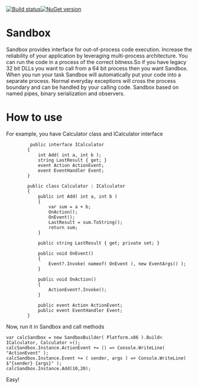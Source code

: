 [![Build status](https://ci.appveyor.com/api/projects/status/q35q6un8lv9rfoxm?svg=true)](https://ci.appveyor.com/project/Vladimirezh/sandbox)[![NuGet version](https://badge.fury.io/nu/Sandbox.svg)](https://badge.fury.io/nu/Sandbox)
# Sandbox

Sandbox provides interface for out-of-process code execution. Increase the reliability of your application by leveraging multi-process architecture. You can run the code in a process of the correct bitness.So if you have legacy 32 bit DLLs you want to call from a 64 bit process then you want Sandbox. When you run your task Sandbox will automatically put your code into a separate process. Normal everyday exceptions will cross the process boundary and can be handled by your calling code.
Sandbox based on named pipes, binary serialization and observers.

# How to use

For example, you have Calculator class and ICalculator interface

```
         public interface ICalculator
        {
            int Add( int a, int b );
            string LastResult { get; }
            event Action ActionEvent;
            event EventHandler Event;
        }

        public class Calculator : ICalculator
        {
            public int Add( int a, int b )
            {
                var sum = a + b;
                OnAction();
                OnEvent();
                LastResult = sum.ToString();
                return sum;
            }

            public string LastResult { get; private set; }

            public void OnEvent()
            {
                Event?.Invoke( nameof( OnEvent ), new EventArgs() );
            }

            public void OnAction()
            {
                ActionEvent?.Invoke();
            }

            public event Action ActionEvent;
            public event EventHandler Event;
        }
```
Now, run it in Sandbox and call methods
```
var calcSandbox = new SandboxBuilder( Platform.x86 ).Build< ICalculator, Calculator >();
calcSandbox.Instance.ActionEvent += () => Console.WriteLine( "ActionEvent" );
calcSandbox.Instance.Event += ( sender, args ) => Console.WriteLine( $"{sender} {args}" );
calcSandbox.Instance.Add(10,20);
```
Easy!
